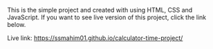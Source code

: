 This is the simple project and created with using HTML, CSS and JavaScript.
If you want to see live version of this project, click the link below.

Live link: https://ssmahim01.github.io/calculator-time-project/